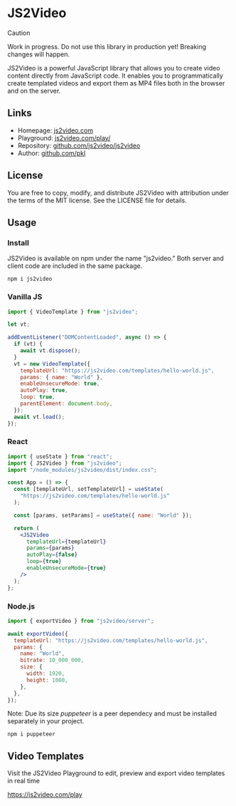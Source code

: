 # JS2Video

> [!CAUTION]  
> Work in progress. Do not use this library in production yet! Breaking changes will happen.

JS2Video is a powerful JavaScript library that allows you to create video content directly from JavaScript code. It enables you to programmatically create templated videos and export them as MP4 files both in the browser and on the server.

## Links

- Homepage: [js2video.com](https://js2video.com)
- Playground: [js2video.com/play/](https://js2video.com/play/)
- Repository: [github.com/js2video/js2video](https://github.com/js2video/js2video)
- Author: [github.com/pkl](https://github.com/pkl)

## License

You are free to copy, modify, and distribute JS2Video with attribution under the terms of the MIT license. See the LICENSE file for details.

## Usage

### Install

JS2Video is available on npm under the name "js2video." Both server and client code are included in the same package.

```shell
npm i js2video
```

### Vanilla JS

```js
import { VideoTemplate } from "js2video";

let vt;

addEventListener("DOMContentLoaded", async () => {
  if (vt) {
    await vt.dispose();
  }
  vt = new VideoTemplate({
    templateUrl: "https://js2video.com/templates/hello-world.js",
    params: { name: "World" },
    enableUnsecureMode: true,
    autoPlay: true,
    loop: true,
    parentElement: document.body,
  });
  await vt.load();
});
```

### React

```jsx
import { useState } from "react";
import { JS2Video } from "js2video";
import "/node_modules/js2video/dist/index.css";

const App = () => {
  const [templateUrl, setTemplateUrl] = useState(
    "https://js2video.com/templates/hello-world.js"
  );

  const [params, setParams] = useState({ name: "World" });

  return (
    <JS2Video
      templateUrl={templateUrl}
      params={params}
      autoPlay={false}
      loop={true}
      enableUnsecureMode={true}
    />
  );
};
```

### Node.js

```js
import { exportVideo } from "js2video/server";

await exportVideo({
  templateUrl: "https://js2video.com/templates/hello-world.js",
  params: {
    name: "World",
    bitrate: 10_000_000,
    size: {
      width: 1920,
      height: 1080,
    },
  },
});
```

Note: Due its size _puppeteer_ is a peer dependecy and must be installed separately in your project.

```shell
npm i puppeteer
```

## Video Templates

Visit the JS2Video Playground to edit, preview and export video templates in real time

https://js2video.com/play
